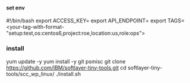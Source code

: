 

#### set env
#!/bin/bash
export ACCESS_KEY=<replace-access-key>
export API_ENDPOINT=<replace-endpoint>
export TAGS=<your-tag-with-format-"setup:test,os:centos6,project:roe,location:us,role:ops">

### install 
yum update -y
yum install -y git psmisc
git clone https://github.com/IBM/softlayer-tiny-tools.git
cd softlayer-tiny-tools/scc_wp_linux/
./install.sh